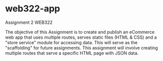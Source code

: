 # web322-app
 Assignment 2 WEB322

 The objective of this Assignment is to create and publish an eCommerce web app that uses multiple routes, serves static files (HTML & CSS) and a "store service" module for accessing data. This will serve as the "scaffolding" for  future assignments.
 This assignment will involve creating multiple routes that serve a specific HTML page with JSON data.
